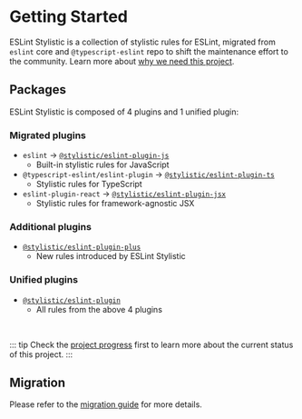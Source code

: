 # Getting Started

ESLint Stylistic is a collection of stylistic rules for ESLint, migrated from `eslint` core and `@typescript-eslint` repo to shift the maintenance effort to the community. Learn more about [why we need this project](/guide/why).

## Packages

ESLint Stylistic is composed of 4 plugins and 1 unified plugin:

### Migrated plugins

- `eslint` -> [`@stylistic/eslint-plugin-js`](/packages/js)
  - Built-in stylistic rules for JavaScript
- `@typescript-eslint/eslint-plugin` -> [`@stylistic/eslint-plugin-ts`](/packages/ts)
  - Stylistic rules for TypeScript
- `eslint-plugin-react` -> [`@stylistic/eslint-plugin-jsx`](/packages/jsx)
  - Stylistic rules for framework-agnostic JSX

### Additional plugins

- [`@stylistic/eslint-plugin-plus`](/packages/plus)
  - New rules introduced by ESLint Stylistic

### Unified plugins

- [`@stylistic/eslint-plugin`](/packages/default)
  - All rules from the above 4 plugins

<br>

::: tip
Check the [project progress](/contribute/project-progress) first to learn more about the current status of this project.
:::

## Migration

Please refer to the [migration guide](/guide/migration) for more details.
